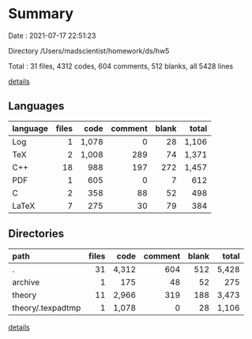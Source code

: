 # Summary

Date : 2021-07-17 22:51:23

Directory /Users/madscientist/homework/ds/hw5

Total : 31 files,  4312 codes, 604 comments, 512 blanks, all 5428 lines

[details](details.md)

## Languages
| language | files | code | comment | blank | total |
| :--- | ---: | ---: | ---: | ---: | ---: |
| Log | 1 | 1,078 | 0 | 28 | 1,106 |
| TeX | 2 | 1,008 | 289 | 74 | 1,371 |
| C++ | 18 | 988 | 197 | 272 | 1,457 |
| PDF | 1 | 605 | 0 | 7 | 612 |
| C | 2 | 358 | 88 | 52 | 498 |
| LaTeX | 7 | 275 | 30 | 79 | 384 |

## Directories
| path | files | code | comment | blank | total |
| :--- | ---: | ---: | ---: | ---: | ---: |
| . | 31 | 4,312 | 604 | 512 | 5,428 |
| archive | 1 | 175 | 48 | 52 | 275 |
| theory | 11 | 2,966 | 319 | 188 | 3,473 |
| theory/.texpadtmp | 1 | 1,078 | 0 | 28 | 1,106 |

[details](details.md)